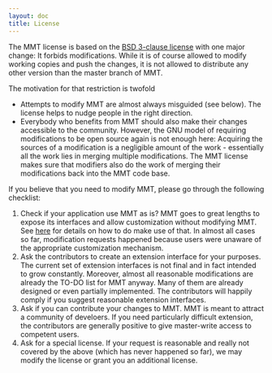 ```yaml
---
layout: doc
title: License
---
```


The MMT license is based on the [BSD 3-clause license](https://en.wikipedia.org/wiki/BSD_licenses) with one major change: It forbids modifications.
While it is of course allowed to modify working copies and push the changes, it is not allowed to distribute any other version than the master branch of MMT.

The motivation for that restriction is twofold

* Attempts to modify MMT are almost always misguided (see below).
  The license helps to nudge people in the right direction.
* Everybody who benefits from MMT should also make their changes accessible to the community.
  However, the GNU model of requiring modifications to be open source again is not enough here: Acquiring the sources of a modification is a negligible amount of the work - essentially all the work lies in merging multiple modifications.
  The MMT license makes sure that modifiers also do the work of merging their modifications back into the MMT code base.

If you believe that you need to modify MMT, please go through the following checklist:

1. Check if your application use MMT as is? MMT goes to great lengths to expose its interfaces and allow customization without modifying MMT.
   See [here](../api/extensions/) for details on how to do make use of that.
   In almost all cases so far, modification requests happened because users were unaware of the appropriate customization mechanism.
1. Ask the contributors to create an extension interface for your purposes.
   The current set of extension interfaces is not final and in fact intended to grow constantly.
   Moreover, almost all reasonable modifications are already the TO-DO list for MMT anyway. Many of them are already designed or even partially implemented.
   The contributors will happily comply if you suggest reasonable extension interfaces.
1. Ask if you can contribute your changes to MMT.
   MMT is meant to attract a community of develoers.
   If you need particularly difficult extension, the contributors are generally positive to give master-write access to competent users.
1. Ask for a special license.
   If your request is reasonable and really not covered by the above (which has never happened so far), we may modify the license or grant you an additional license. 
